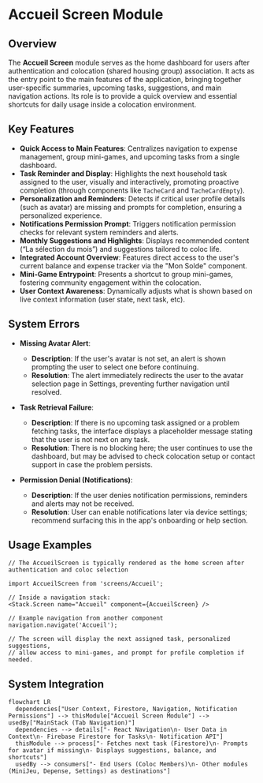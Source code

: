 # Accueil Screen Module

## Overview
The **Accueil Screen** module serves as the home dashboard for users after authentication and colocation (shared housing group) association. It acts as the entry point to the main features of the application, bringing together user-specific summaries, upcoming tasks, suggestions, and main navigation actions. Its role is to provide a quick overview and essential shortcuts for daily usage inside a colocation environment.

## Key Features

- **Quick Access to Main Features**: Centralizes navigation to expense management, group mini-games, and upcoming tasks from a single dashboard.
- **Task Reminder and Display**: Highlights the next household task assigned to the user, visually and interactively, promoting proactive completion (through components like `TacheCard` and `TacheCardEmpty`).
- **Personalization and Reminders**: Detects if critical user profile details (such as avatar) are missing and prompts for completion, ensuring a personalized experience.
- **Notifications Permission Prompt**: Triggers notification permission checks for relevant system reminders and alerts.
- **Monthly Suggestions and Highlights**: Displays recommended content (“La sélection du mois”) and suggestions tailored to coloc life.
- **Integrated Account Overview**: Features direct access to the user's current balance and expense tracker via the "Mon Solde" component.
- **Mini-Game Entrypoint**: Presents a shortcut to group mini-games, fostering community engagement within the colocation.
- **User Context Awareness**: Dynamically adjusts what is shown based on live context information (user state, next task, etc).

## System Errors

- **Missing Avatar Alert**:  
  - **Description**: If the user's avatar is not set, an alert is shown prompting the user to select one before continuing.
  - **Resolution**: The alert immediately redirects the user to the avatar selection page in Settings, preventing further navigation until resolved.

- **Task Retrieval Failure**:
  - **Description**: If there is no upcoming task assigned or a problem fetching tasks, the interface displays a placeholder message stating that the user is not next on any task.
  - **Resolution**: There is no blocking here; the user continues to use the dashboard, but may be advised to check colocation setup or contact support in case the problem persists.

- **Permission Denial (Notifications)**:
  - **Description**: If the user denies notification permissions, reminders and alerts may not be received.
  - **Resolution**: User can enable notifications later via device settings; recommend surfacing this in the app's onboarding or help section.

## Usage Examples

```tsx
// The AccueilScreen is typically rendered as the home screen after authentication and coloc selection

import AccueilScreen from 'screens/Accueil';

// Inside a navigation stack:
<Stack.Screen name="Accueil" component={AccueilScreen} />

// Example navigation from another component
navigation.navigate('Accueil');

// The screen will display the next assigned task, personalized suggestions,
// allow access to mini-games, and prompt for profile completion if needed.
```

## System Integration

```mermaid
flowchart LR
  dependencies["User Context, Firestore, Navigation, Notification Permissions"] --> thisModule["Accueil Screen Module"] --> usedBy["MainStack (Tab Navigation)"]
  dependencies --> details["- React Navigation\n- User Data in Context\n- Firebase Firestore for Tasks\n- Notification API"]
  thisModule --> process["- Fetches next task (Firestore)\n- Prompts for avatar if missing\n- Displays suggestions, balance, and shortcuts"]
  usedBy --> consumers["- End Users (Coloc Members)\n- Other modules (MiniJeu, Depense, Settings) as destinations"]
```
